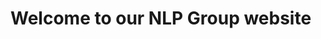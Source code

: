 <!DOCTYPE html>
<html lang="en">
<head>
    <meta charset="UTF-8">
    <meta name="viewport" content="width=device-width, initial-scale=1.0">
    <title>Nishan</title>
    <link rel="stylesheet" href="styles.css">
</head>
<body>
    <h1 class="heading">Welcome to our NLP Group website</h1 >
</body>
</html>
